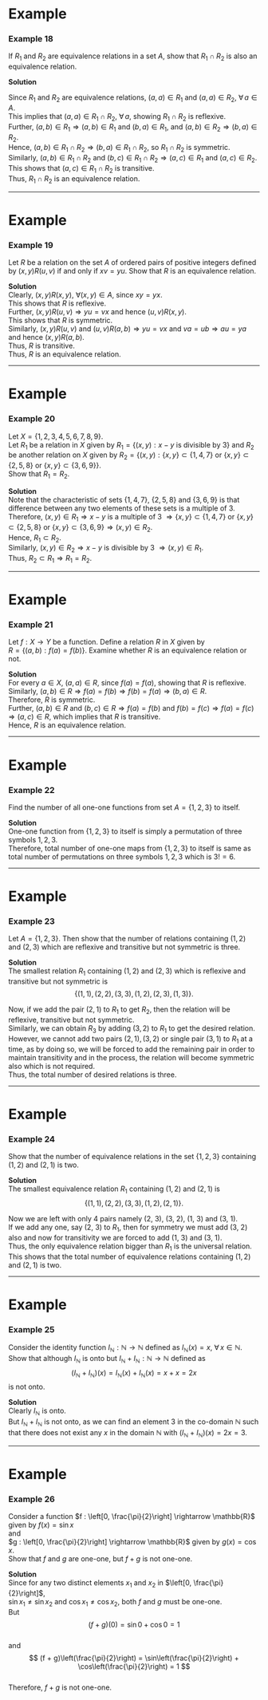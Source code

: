 <page>

# Example 

### Example 18
If $R_1$ and $R_2$ are equivalence relations in a set $A$, show that $R_1 \cap R_2$ is also an equivalence relation.

<ans> 

**Solution**  

Since $R_1$ and $R_2$ are equivalence relations, $(a, a) \in R_1$ and $(a, a) \in R_2$, $\forall\, a \in A$.  
This implies that $(a, a) \in R_1 \cap R_2$, $\forall\, a$, showing $R_1 \cap R_2$ is reflexive.  
Further, $(a, b) \in R_1 \Rightarrow (a, b) \in R_1$ and $(b, a) \in R_1$, and $(a, b) \in R_2 \Rightarrow (b, a) \in R_2$.  
Hence, $(a, b) \in R_1 \cap R_2 \Rightarrow (b, a) \in R_1 \cap R_2$, so $R_1 \cap R_2$ is symmetric.  
Similarly, $(a, b) \in R_1 \cap R_2$ and $(b, c) \in R_1 \cap R_2 \Rightarrow (a, c) \in R_1$ and $(a, c) \in R_2$.  
This shows that $(a, c) \in R_1 \cap R_2$ is transitive.  
Thus, $R_1 \cap R_2$ is an equivalence relation.

</ans>

</page>

----

<page>

# Example

### Example 19
Let $R$ be a relation on the set $A$ of ordered pairs of positive integers defined by $(x, y) R (u, v)$ if and only if $xv = yu$. Show that $R$ is an equivalence relation.

<ans> 

**Solution**  
Clearly, $(x, y) R (x, y)$, $\forall (x, y) \in A$, since $xy = yx$.  
This shows that $R$ is reflexive.  
Further, $(x, y) R (u, v) \Rightarrow y u = v x$ and hence $(u, v) R (x, y)$.  
This shows that $R$ is symmetric.  
Similarly, $(x, y) R (u, v)$ and $(u, v) R (a, b) \Rightarrow y u = v x$ and $v a = u b \Rightarrow a u = y a$ and hence $(x, y) R (a, b)$.  
Thus, $R$ is transitive.  
Thus, $R$ is an equivalence relation.

</ans>

</page>

----

<page>

# Example

### Example 20
Let $X = \{1, 2, 3, 4, 5, 6, 7, 8, 9\}$.  
Let $R_1$ be a relation in $X$ given by $R_1 = \{(x, y) : x - y$ is divisible by $3\}$ and $R_2$ be another relation on $X$ given by $R_2 = \{(x, y) : \{x, y\} \subset \{1, 4, 7\}$ or $\{x, y\} \subset \{2, 5, 8\}$ or $\{x, y\} \subset \{3, 6, 9\}\}$.  
Show that $R_1 = R_2$.

<ans>

**Solution**  
Note that the characteristic of sets $\{1, 4, 7\}$, $\{2, 5, 8\}$ and $\{3, 6, 9\}$ is that difference between any two elements of these sets is a multiple of 3.  
Therefore, $(x, y) \in R_1 \Rightarrow x - y$ is a multiple of 3 $\Rightarrow \{x, y\} \subset \{1, 4, 7\}$ or $\{x, y\} \subset \{2, 5, 8\}$ or $\{x, y\} \subset \{3, 6, 9\} \Rightarrow (x, y) \in R_2$.  
Hence, $R_1 \subset R_2$.  
Similarly, $(x, y) \in R_2 \Rightarrow x - y$ is divisible by 3 $\Rightarrow (x, y) \in R_1$.  
Thus, $R_2 \subset R_1 \Rightarrow R_1 = R_2$.

</ans>

</page>

----

<page>

# Example

### Example 21
Let $f : X \rightarrow Y$ be a function. Define a relation $R$ in $X$ given by  
$R = \{(a, b) : f(a) = f(b)\}$. Examine whether $R$ is an equivalence relation or not.

<ans>

**Solution**  
For every $a \in X$, $(a, a) \in R$, since $f(a) = f(a)$, showing that $R$ is reflexive.  
Similarly, $(a, b) \in R \Rightarrow f(a) = f(b) \Rightarrow f(b) = f(a) \Rightarrow (b, a) \in R$.  
Therefore, $R$ is symmetric.  
Further, $(a, b) \in R$ and $(b, c) \in R \Rightarrow f(a) = f(b)$ and $f(b) = f(c) \Rightarrow f(a) = f(c) \Rightarrow (a, c) \in R$, which implies that $R$ is transitive.  
Hence, $R$ is an equivalence relation.

</ans>

</page>

----

<page>

# Example

### Example 22
Find the number of all one-one functions from set $A = \{1, 2, 3\}$ to itself.

<ans>

**Solution**  
One-one function from $\{1, 2, 3\}$ to itself is simply a permutation of three symbols $1, 2, 3$.  
Therefore, total number of one-one maps from $\{1, 2, 3\}$ to itself is same as total number of permutations on three symbols $1, 2, 3$ which is $3! = 6$.

</ans>

</page>

----

<page>

# Example

### Example 23
Let $A = \{1, 2, 3\}$. Then show that the number of relations containing $(1, 2)$ and $(2, 3)$ which are reflexive and transitive but not symmetric is three.

<ans>

**Solution**  
The smallest relation $R_1$ containing $(1, 2)$ and $(2, 3)$ which is reflexive and transitive but not symmetric is  
$$
\{(1, 1), (2, 2), (3, 3), (1, 2), (2, 3), (1, 3)\}.
$$

Now, if we add the pair $(2, 1)$ to $R_1$ to get $R_2$, then the relation will be reflexive, transitive but not symmetric.  
Similarly, we can obtain $R_3$ by adding $(3, 2)$ to $R_1$ to get the desired relation.  
However, we cannot add two pairs $(2, 1), (3, 2)$ or single pair $(3, 1)$ to $R_1$ at a time, as by doing so, we will be forced to add the remaining pair in order to maintain transitivity and in the process, the relation will become symmetric also which is not required.  
Thus, the total number of desired relations is three.

</ans>

</page>

----

<page>

# Example

### Example 24
Show that the number of equivalence relations in the set $\{1, 2, 3\}$ containing $(1, 2)$ and $(2, 1)$ is two.

<ans>

**Solution**  
The smallest equivalence relation $R_1$ containing $(1, 2)$ and $(2, 1)$ is  
$$
\{(1, 1), (2, 2), (3, 3), (1, 2), (2, 1)\}.
$$

Now we are left with only 4 pairs namely (2, 3), (3, 2), (1, 3) and (3, 1).  
If we add any one, say (2, 3) to $R_1$, then for symmetry we must add (3, 2) also and now for transitivity we are forced to add (1, 3) and (3, 1).  
Thus, the only equivalence relation bigger than $R_1$ is the universal relation.  
This shows that the total number of equivalence relations containing $(1, 2)$ and $(2, 1)$ is two.

</ans>

</page>

----

<page>

# Example 

### Example 25
Consider the identity function $I_{\mathbb{N}} : \mathbb{N} \rightarrow \mathbb{N}$ defined as $I_{\mathbb{N}}(x) = x$, $\forall\, x \in \mathbb{N}$.  
Show that although $I_{\mathbb{N}}$ is onto but $I_{\mathbb{N}} + I_{\mathbb{N}} : \mathbb{N} \rightarrow \mathbb{N}$ defined as
$$
(I_{\mathbb{N}} + I_{\mathbb{N}})(x) = I_{\mathbb{N}}(x) + I_{\mathbb{N}}(x) = x + x = 2x
$$
is not onto.

<ans>

**Solution**  
Clearly $I_{\mathbb{N}}$ is onto.  
But $I_{\mathbb{N}} + I_{\mathbb{N}}$ is not onto, as we can find an element $3$ in the co-domain $\mathbb{N}$ such that there does not exist any $x$ in the domain $\mathbb{N}$ with $(I_{\mathbb{N}} + I_{\mathbb{N}})(x) = 2x = 3$.

</ans>

</page>

---

<page>

# Example 

### Example 26
Consider a function $f : \left[0, \frac{\pi}{2}\right] \rightarrow \mathbb{R}$ given by $f(x) = \sin x$  
and  
$g : \left[0, \frac{\pi}{2}\right] \rightarrow \mathbb{R}$ given by $g(x) = \cos x$.  
Show that $f$ and $g$ are one-one, but $f + g$ is not one-one.


<ans>

**Solution**  
Since for any two distinct elements $x_1$ and $x_2$ in $\left[0, \frac{\pi}{2}\right]$,  
$\sin x_1 \neq \sin x_2$ and $\cos x_1 \neq \cos x_2$, both $f$ and $g$ must be one-one.  
But  
$$
(f + g)(0) = \sin 0 + \cos 0 = 1
$$  
and  
$$
(f + g)\left(\frac{\pi}{2}\right) = \sin\left(\frac{\pi}{2}\right) + \cos\left(\frac{\pi}{2}\right) = 1
$$  
Therefore, $f + g$ is not one-one.

</ans>

</page>